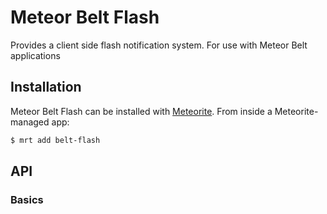 # Meteor Belt Flash

Provides a client side flash notification system. For use with 
Meteor Belt applications

## Installation

Meteor Belt Flash can be installed with
[Meteorite](https://github.com/oortcloud/meteorite/). From inside a 
Meteorite-managed app:

``` sh
$ mrt add belt-flash
```

## API

### Basics
